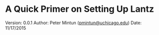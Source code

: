 # A Quick Primer on Setting Up Lantz #
Version: 0.0.1
Author: Peter Mintun (pmintun@uchicago.edu)
Date: 11/17/2015

